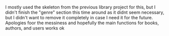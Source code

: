 I mostly used the skeleton from the previous library project for this, but I didn't finish the "genre" section
this time around as it didnt seem necessary, but I didn't want to remove it completely in case I need it for the future. 
Apologies foor the messiness and hopefully the main functions for books, authors, and users works ok
